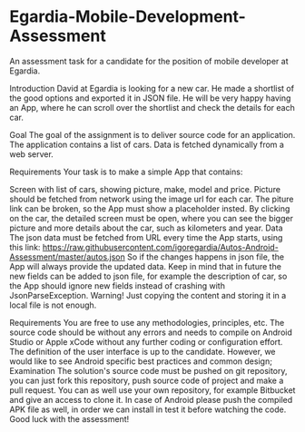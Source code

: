 # Egardia-Mobile-Development-Assessment
An assessment task for a candidate for the position of mobile developer at Egardia.

Introduction
David at Egardia is looking for a new car. He made a shortlist of the good options and exported it in JSON file. He will be very happy having an App, where he can scroll over the shortlist and check the details for each car.

Goal
The goal of the assignment is to deliver source code for an application. The application contains a list of cars. Data is fetched dynamically from a web server.

Requirements
Your task is to make a simple  App that contains:

Screen with list of cars, showing picture, make, model and price. Picture should be fetched from network using the image url for each car. The piture link can be broken, so the App must show a placeholder insted.
By clicking on the car, the detailed screen must be open, where you can see the bigger picture and more details about the car, such as kilometers and year.
Data
The json data must be fetched from URL every time the App starts, using this link: https://raw.githubusercontent.com/igoregardia/Autos-Android-Assessment/master/autos.json So if the changes happens in json file, the App will always provide the updated data. Keep in mind that in future the new fields can be added to json file, for example the description of car, so the App should ignore new fields instead of crashing with JsonParseException. Warning! Just copying the content and storing it in a local file is not enough.

Requirements
You are free to use any methodologies, principles, etc.
The source code should be without any errors and needs to compile on Android Studio or Apple xCode without any further coding or configuration effort.
The definition of the user interface is up to the candidate. However, we would like to see Android specific best practices and common design;
Examination
The solution's source code must be pushed on git repository, you can just fork this repository, push source code of project and make a pull request. You can as well use your own repository, for example Bitbucket and give an access to clone it.
In case of Android please push the compiled APK file as well, in order we can install in test it before watching the code.
Good luck with the assessment!

